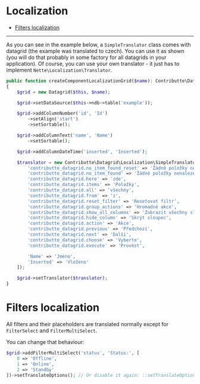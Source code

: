 # Localization

- [Filters localization](#filters-localization)

-----

As you can see in the example below, a `SimpleTranslator` class comes with datagrid (the example was translated to czech). You can use it as shown (you will do that probably in some factory for all datagrids in your application). Of course, you can use your own translator - it just has to implement `Nette\Localization\Translator`.

```php
public function createComponentLocalizationGrid($name): Contributte\Datagrid\Datagrid
{
	$grid = new Datagrid($this, $name);

	$grid->setDataSource($this->ndb->table('example'));

	$grid->addColumnNumber('id', 'Id')
		->setAlign('start')
		->setSortable();

	$grid->addColumnText('name', 'Name')
		->setSortable();

	$grid->addColumnDateTime('inserted', 'Inserted');

	$translator = new Contributte\Datagrid\Localization\SimpleTranslator([
		'contributte_datagrid.no_item_found_reset' => 'Žádné položky nenalezeny. Filtr můžete vynulovat',
		'contributte_datagrid.no_item_found' => 'Žádné položky nenalezeny.',
		'contributte_datagrid.here' => 'zde',
		'contributte_datagrid.items' => 'Položky',
		'contributte_datagrid.all' => 'všechny',
		'contributte_datagrid.from' => 'z',
		'contributte_datagrid.reset_filter' => 'Resetovat filtr',
		'contributte_datagrid.group_actions' => 'Hromadné akce',
		'contributte_datagrid.show_all_columns' => 'Zobrazit všechny sloupce',
		'contributte_datagrid.hide_column' => 'Skrýt sloupec',
		'contributte_datagrid.action' => 'Akce',
		'contributte_datagrid.previous' => 'Předchozí',
		'contributte_datagrid.next' => 'Další',
		'contributte_datagrid.choose' => 'Vyberte',
		'contributte_datagrid.execute' => 'Provést',

		'Name' => 'Jméno',
		'Inserted' => 'Vloženo'
	]);

	$grid->setTranslator($translator);
}
```

# Filters localization

All filters and their placeholders are translated normally except for `FilterSelect` and `FilterMultiSelect`.

You can change that behaviour:

```php
$grid->addFilterMultiSelect('status', 'Status:', [
	0 => 'Offline',
	1 => 'Online',
	2 => 'Standby'
])->setTranslateOptions(); // Or disable it again: ::setTranslateOptions(false)
```
